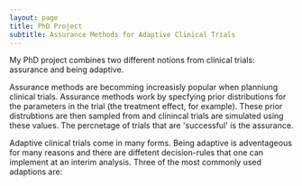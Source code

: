 ```yaml
---
layout: page
title: PhD Project
subtitle: Assurance Methods for Adaptive Clinical Trials
---
```


My PhD project combines two different notions from clinical trials: assurance and being adaptive.

Assurance methods are becomming increasisly popular when planniung clinical trials. Assurance methods work by specfying prior distributions for the parameters in the trial (the treatment effect, for example). These prior distrubtions are then sampled from and clinincal trials are simulated using these values. The percnetage of trials that are 'successful' is the assurance. 

Adaptive clinical trials come in many forms. Being adaptive is adventageous for many reasons and there are diffetent decision-rules that one can implement at an interim analysis. Three of the most commonly used adaptions are:
